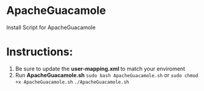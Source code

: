 # ApacheGuacamole
Install Script for ApacheGuacamole

# Instructions:

1. Be sure to update the <strong> user-mapping.xml </strong> to match your enviroment
2. Run <strong>ApacheGuacamole.sh</strong>
```sudo bash ApacheGuacamole.sh``` 
or
```sudo chmod +x ApacheGuacamole.sh```
```./ApacheGuacamole.sh```
